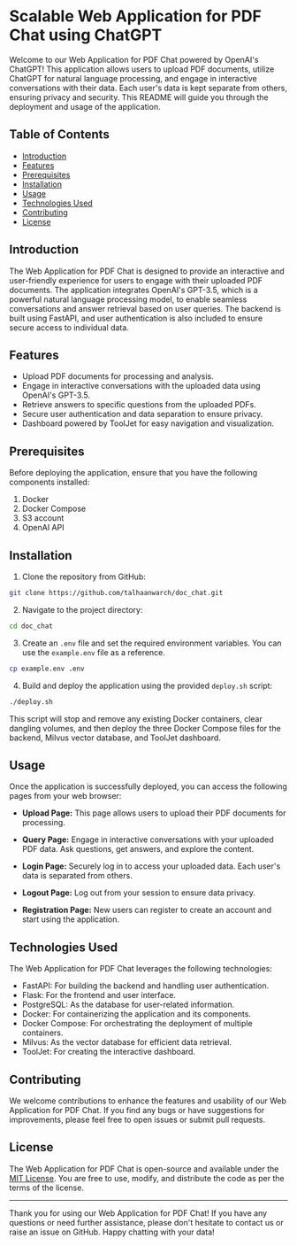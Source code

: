 # Scalable Web Application for PDF Chat using ChatGPT

Welcome to our Web Application for PDF Chat powered by OpenAI's ChatGPT! This application allows users to upload PDF documents, utilize ChatGPT for natural language processing, and engage in interactive conversations with their data. Each user's data is kept separate from others, ensuring privacy and security. This README will guide you through the deployment and usage of the application.

## Table of Contents

- [Introduction](#introduction)
- [Features](#features)
- [Prerequisites](#prerequisites)
- [Installation](#installation)
- [Usage](#usage)
- [Technologies Used](#technologies-used)
- [Contributing](#contributing)
- [License](#license)

## Introduction

The Web Application for PDF Chat is designed to provide an interactive and user-friendly experience for users to engage with their uploaded PDF documents. The application integrates OpenAI's GPT-3.5, which is a powerful natural language processing model, to enable seamless conversations and answer retrieval based on user queries. The backend is built using FastAPI, and user authentication is also included to ensure secure access to individual data.

## Features

- Upload PDF documents for processing and analysis.
- Engage in interactive conversations with the uploaded data using OpenAI's GPT-3.5.
- Retrieve answers to specific questions from the uploaded PDFs.
- Secure user authentication and data separation to ensure privacy.
- Dashboard powered by ToolJet for easy navigation and visualization.

## Prerequisites

Before deploying the application, ensure that you have the following components installed:

1. Docker
2. Docker Compose
3. S3 account
4. OpenAI API

## Installation

1. Clone the repository from GitHub:

```bash
git clone https://github.com/talhaanwarch/doc_chat.git
```

2. Navigate to the project directory:

```bash
cd doc_chat
```

3. Create an `.env` file and set the required environment variables. You can use the `example.env` file as a reference.

```bash
cp example.env .env
```

4. Build and deploy the application using the provided `deploy.sh` script:

```bash
./deploy.sh
```

This script will stop and remove any existing Docker containers, clear dangling volumes, and then deploy the three Docker Compose files for the backend, Milvus vector database, and ToolJet dashboard.

## Usage

Once the application is successfully deployed, you can access the following pages from your web browser:

- **Upload Page:** This page allows users to upload their PDF documents for processing.

- **Query Page:** Engage in interactive conversations with your uploaded PDF data. Ask questions, get answers, and explore the content.

- **Login Page:** Securely log in to access your uploaded data. Each user's data is separated from others.

- **Logout Page:** Log out from your session to ensure data privacy.

- **Registration Page:** New users can register to create an account and start using the application.

## Technologies Used

The Web Application for PDF Chat leverages the following technologies:

- FastAPI: For building the backend and handling user authentication.
- Flask: For the frontend and user interface.
- PostgreSQL: As the database for user-related information.
- Docker: For containerizing the application and its components.
- Docker Compose: For orchestrating the deployment of multiple containers.
- Milvus: As the vector database for efficient data retrieval.
- ToolJet: For creating the interactive dashboard.

## Contributing

We welcome contributions to enhance the features and usability of our Web Application for PDF Chat. If you find any bugs or have suggestions for improvements, please feel free to open issues or submit pull requests.

## License

The Web Application for PDF Chat is open-source and available under the [MIT License](https://opensource.org/licenses/MIT). You are free to use, modify, and distribute the code as per the terms of the license.

---

Thank you for using our Web Application for PDF Chat! If you have any questions or need further assistance, please don't hesitate to contact us or raise an issue on GitHub. Happy chatting with your data!